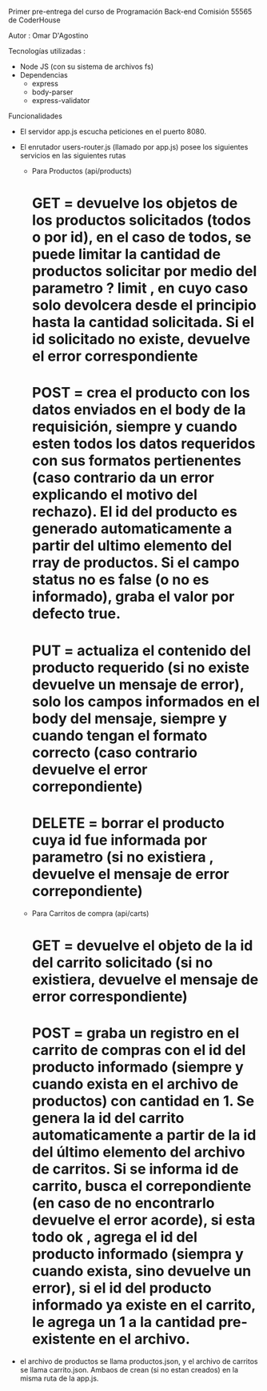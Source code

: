 Primer pre-entrega del curso de Programación Back-end
Comisión 55565  de CoderHouse

Autor : Omar D'Agostino

Tecnologías utilizadas : 
- Node JS (con su sistema de archivos fs)
- Dependencias 
    - express
    - body-parser
    - express-validator

Funcionalidades 

- El servidor app.js escucha peticiones en el puerto 8080.

- El enrutador users-router.js (llamado por app.js) posee los siguientes servicios en las siguientes rutas 
    * Para Productos (api/products)
        # GET = devuelve los objetos de los productos solicitados (todos o por id), en el caso de todos, se puede limitar la cantidad de productos solicitar por medio del parametro ? limit , en cuyo caso solo devolcera desde el principio hasta la cantidad solicitada. Si el id solicitado no existe, devuelve el error correspondiente
        # POST = crea el producto con los datos enviados en el body de la requisición, siempre y cuando esten todos los datos requeridos con sus formatos pertienentes (caso contrario da un error explicando el motivo del rechazo). El id del producto es generado automaticamente a partir del ultimo elemento del rray de productos. Si el campo status no es false (o no es informado), graba el valor por defecto true.
        # PUT = actualiza el contenido del producto requerido (si no existe devuelve un mensaje de error), solo los campos informados en el body del mensaje, siempre y cuando tengan el formato correcto (caso contrario devuelve el error correpondiente)
        # DELETE = borrar el producto cuya id fue informada por parametro (si no existiera , devuelve el mensaje de error correpondiente)
    * Para Carritos de compra (api/carts)
        # GET = devuelve el objeto de la id del carrito solicitado (si no existiera, devuelve el mensaje de error correspondiente)
        # POST = graba un registro en el carrito de compras con el id del producto informado (siempre y cuando exista en el archivo de productos) con cantidad en 1. Se genera la id del carrito automaticamente a partir de la id del último elemento del archivo de carritos. Si se informa id de carrito, busca el correpondiente (en caso de no encontrarlo devuelve el error acorde), si esta todo ok , agrega el id del producto informado (siempra y cuando exista, sino devuelve un error), si el id del producto informado ya existe en el carrito, le agrega un 1 a la cantidad pre-existente en el archivo.

- el archivo de productos se llama productos.json, y el archivo de carritos se llama carrito.json. Ambaos de crean (si no estan creados) en la misma ruta de la app.js.
